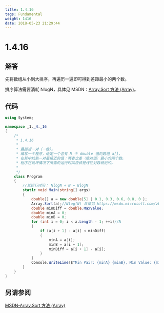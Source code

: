 ```yaml
---
title: 1.4.16
tags: Fundamental
weight: 1416
date: 2018-05-23 21:29:44
---
```


# 1.4.16


## 解答

先将数组从小到大排序，再遍历一遍即可得到差距最小的两个数。

排序算法需要消耗 NlogN，具体见 MSDN：[Array.Sort 方法 (Array)](https://msdn.microsoft.com/zh-cn/library/6tf1f0bc(v=vs.110).aspx)。

## 代码

```csharp
using System;

namespace _1._4._16
{
    /*
     * 1.4.16
     * 
     * 最接近一对（一维）。
     * 编写一个程序，给定一个含有 N 个 double 值的数组 a[]，
     * 在其中找到一对最接近的值：两者之差（绝对值）最小的两个数。
     * 程序在最坏情况下所需的运行时间应该是线性对数级别的。
     * 
     */
    class Program
    {
        //总运行时间： NlogN + N = NlogN 
        static void Main(string[] args)
        {
            double[] a = new double[5] { 0.1, 0.3, 0.6, 0.8, 0 };
            Array.Sort(a);//Nlog(N) 具体见 https://msdn.microsoft.com/zh-cn/library/6tf1f0bc(v=vs.110).aspx 备注部分
            double minDiff = double.MaxValue;
            double minA = 0;
            double minB = 0;
            for (int i = 0; i < a.Length - 1; ++i)//N
            {
                if (a[i + 1] - a[i] < minDiff)
                {
                    minA = a[i];
                    minB = a[i + 1];
                    minDiff = a[i + 1] - a[i];
                }
            }
            Console.WriteLine($"Min Pair: {minA} {minB}, Min Value: {minDiff}");
        }
    }
}
```

## 另请参阅

[MSDN-Array.Sort 方法 (Array)](https://msdn.microsoft.com/zh-cn/library/6tf1f0bc(v=vs.110).aspx)
